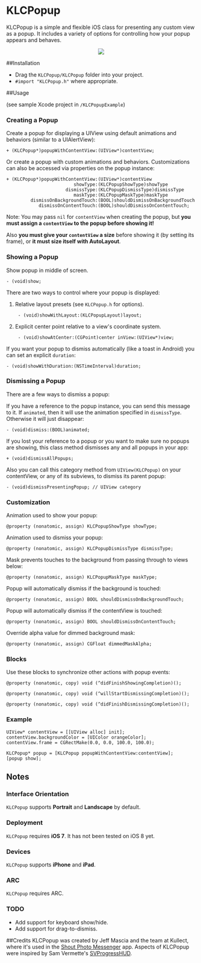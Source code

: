 KLCPopup
========

KLCPopup is a simple and flexible iOS class for presenting any custom view as a popup. It includes a variety of options for controlling how your popup appears and behaves.

<p align="center"><img src="http://i.imgur.com/BEmRGb5.gif"/></p>

##Installation

- Drag the `KLCPopup/KLCPopup` folder into your project.
- `#import "KLCPopup.h"` where appropriate. 

##Usage

(see sample Xcode project in `/KLCPopupExample`)

### Creating a Popup

Create a popup for displaying a UIView using default animations and behaviors (similar to a UIAlertView):

	+ (KLCPopup*)popupWithContentView:(UIView*)contentView;
	
Or create a popup with custom animations and behaviors. Customizations can also be accessed via properties on the popup instance:

	+ (KLCPopup*)popupWithContentView:(UIView*)contentView
							 showType:(KLCPopupShowType)showType
						  dismissType:(KLCPopupDismissType)dismissType
							 maskType:(KLCPopupMaskType)maskType
			 dismissOnBackgroundTouch:(BOOL)shouldDismissOnBackgroundTouch
				dismissOnContentTouch:(BOOL)shouldDismissOnContentTouch;

Note: You may pass `nil` for `contentView` when creating the popup, but **you must assign a `contentView` to the popup before showing it!**

Also **you must give your `contentView` a size** before showing it (by setting its frame), or **it must size itself with AutoLayout**.

					
### Showing a Popup
	

Show popup in middle of screen.
	
	- (void)show;
	
There are two ways to control where your popup is displayed:

1. Relative layout presets (see `KLCPopup.h` for options).

		- (void)showWithLayout:(KLCPopupLayout)layout;
		

2. Explicit center point relative to a view's coordinate system.

		- (void)showAtCenter:(CGPoint)center inView:(UIView*)view;

If you want your popup to dismiss automatically (like a toast in Android) you can set an explicit `duration`:
	
	- (void)showWithDuration:(NSTimeInterval)duration;

### Dismissing a Popup
		
There are a few ways to dismiss a popup:

If you have a reference to the popup instance, you can send this message to it. If `animated`, then it will use the animation specified in `dismissType`. Otherwise it will just disappear: 

	- (void)dismiss:(BOOL)animated;

If you lost your reference to a popup or you want to make sure no popups are showing, this class method dismisses any and all popups in your app:

	+ (void)dismissAllPopups;

Also you can call this category method from `UIView(KLCPopup)` on your contentView, or any of its subviews, to dismiss its parent popup:
	
	- (void)dismissPresentingPopup; // UIView category

### Customization


Animation used to show your popup:

	@property (nonatomic, assign) KLCPopupShowType showType;
	
Animation used to dismiss your popup:

	@property (nonatomic, assign) KLCPopupDismissType dismissType;
	
Mask prevents touches to the background from passing through to views below:
	
	@property (nonatomic, assign) KLCPopupMaskType maskType;

Popup will automatically dismiss if the background is touched:
	
	@property (nonatomic, assign) BOOL shouldDismissOnBackgroundTouch;
	
Popup will automatically dismiss if the contentView is touched:

	@property (nonatomic, assign) BOOL shouldDismissOnContentTouch;
	
Override alpha value for dimmed background mask:

	@property (nonatomic, assign) CGFloat dimmedMaskAlpha;	


### Blocks

Use these blocks to synchronize other actions with popup events:

	@property (nonatomic, copy) void (^didFinishShowingCompletion)();

	@property (nonatomic, copy) void (^willStartDismissingCompletion)();

	@property (nonatomic, copy) void (^didFinishDismissingCompletion)();


### Example

	UIView* contentView = [[UIView alloc] init];
	contentView.backgroundColor = [UIColor orangeColor];
	contentView.frame = CGRectMake(0.0, 0.0, 100.0, 100.0);
		
	KLCPopup* popup = [KLCPopup popupWithContentView:contentView];
	[popup show];

## Notes

### Interface Orientation
`KLCPopup` supports **Portrait** and **Landscape** by default.

### Deployment
`KLCPopup` requires **iOS 7**. It has not been tested on iOS 8 yet.

### Devices
`KLCPopup` supports **iPhone** and **iPad**.

### ARC
`KLCPopup` requires ARC.

### TODO
- Add support for keyboard show/hide.
- Add support for drag-to-dismiss.

##Credits
KLCPopup was created by Jeff Mascia and the team at Kullect, where it's used in the [Shout Photo Messenger](http://tryshout.com) app. Aspects of KLCPopup were inspired by Sam Vermette's [SVProgressHUD](https://github.com/samvermette/SVProgressHUD).
